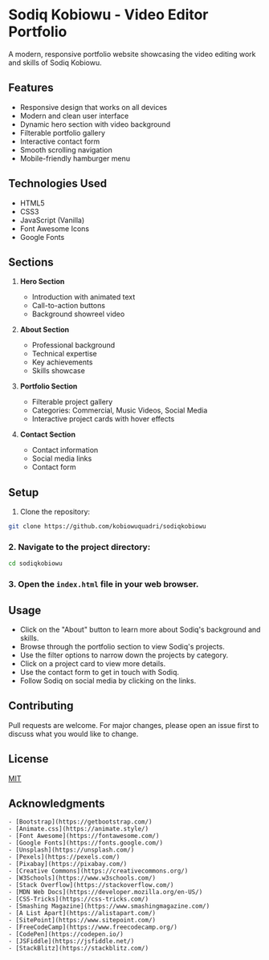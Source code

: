 # Sodiq Kobiowu - Video Editor Portfolio

A modern, responsive portfolio website showcasing the video editing work and skills of Sodiq Kobiowu.

## Features

- Responsive design that works on all devices
- Modern and clean user interface
- Dynamic hero section with video background
- Filterable portfolio gallery
- Interactive contact form
- Smooth scrolling navigation
- Mobile-friendly hamburger menu

## Technologies Used

- HTML5
- CSS3
- JavaScript (Vanilla)
- Font Awesome Icons
- Google Fonts

## Sections

1. **Hero Section**
   - Introduction with animated text
   - Call-to-action buttons
   - Background showreel video

2. **About Section**
   - Professional background
   - Technical expertise
   - Key achievements
   - Skills showcase

3. **Portfolio Section**
   - Filterable project gallery
   - Categories: Commercial, Music Videos, Social Media
   - Interactive project cards with hover effects

4. **Contact Section**
   - Contact information
   - Social media links
   - Contact form

## Setup

1. Clone the repository:
```bash
git clone https://github.com/kobiowuquadri/sodiqkobiowu
```
### 2. Navigate to the project directory:

```bash
cd sodiqkobiowu
```

### 3. Open the `index.html` file in your web browser.
## Usage
- Click on the "About" button to learn more about Sodiq's background and skills.
- Browse through the portfolio section to view Sodiq's projects.
- Use the filter options to narrow down the projects by category.
- Click on a project card to view more details.
- Use the contact form to get in touch with Sodiq.
- Follow Sodiq on social media by clicking on the links.

## Contributing
Pull requests are welcome. For major changes, please open an issue first to discuss what you would like
to change.

## License
[MIT](
    https://choosealicense.com/licenses/mit/)
## Acknowledgments
    - [Bootstrap](https://getbootstrap.com/)
    - [Animate.css](https://animate.style/)
    - [Font Awesome](https://fontawesome.com/)
    - [Google Fonts](https://fonts.google.com/)
    - [Unsplash](https://unsplash.com/)
    - [Pexels](https://pexels.com/)
    - [Pixabay](https://pixabay.com/)
    - [Creative Commons](https://creativecommons.org/)
    - [W3Schools](https://www.w3schools.com/)
    - [Stack Overflow](https://stackoverflow.com/)
    - [MDN Web Docs](https://developer.mozilla.org/en-US/)
    - [CSS-Tricks](https://css-tricks.com/)
    - [Smashing Magazine](https://www.smashingmagazine.com/)
    - [A List Apart](https://alistapart.com/)
    - [SitePoint](https://www.sitepoint.com/)
    - [FreeCodeCamp](https://www.freecodecamp.org/)
    - [CodePen](https://codepen.io/)
    - [JSFiddle](https://jsfiddle.net/)
    - [StackBlitz](https://stackblitz.com/)
